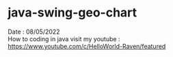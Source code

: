 # java-swing-geo-chart
Date : 08/05/2022<br/>
How to coding in java
visit my youtube : https://www.youtube.com/c/HelloWorld-Raven/featured
